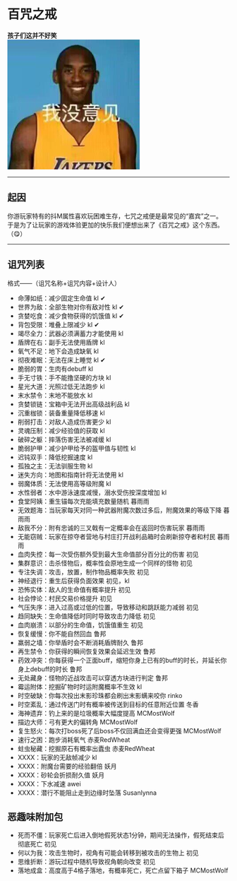 # 百咒之戒
**孩子们这并不好笑**  
![man.jpg](img%2Fman.jpg)

---

## 起因
你游玩家特有的抖M属性喜欢玩困难生存，七咒之戒便是最常见的“嘉宾”之一。  
于是为了让玩家的游戏体验更加的快乐我们便想出来了《百咒之戒》这个东西。（😋）

---

## 诅咒列表
格式——（诅咒名称+诅咒内容+设计人）
- 命薄如纸：减少固定生命值 kl ✔
- 世界为敌：全部生物对你有敌对性 kl ✔
- 贪婪吃食：减少食物获得的饥饿值 kl ✔
- 背包受限：堆叠上限减少 kl ✔
- 竭尽全力：武器必须满蓄力才能使用 kl
- 盾牌在右：副手无法使用盾牌 kl
- 氧气不足：地下会造成缺氧 kl
- 彻夜难眠：无法在床上睡觉 kl ✔
- 脆弱的胃：生肉有debuff kl
- 手无寸铁：手不能撸坚硬的方块 kl
- 星光大道：光照过低无法跑步 kl
- 末水禁令：末地不能放水 kl
- 贪婪锁链：宝箱中无法开出高级战利品 kl
- 沉重枷锁：装备重量降低移速 kl
- 削弱打击：对敌人造成伤害更少 kl
- 灵魂压制：减少经验值的获取 kl
- 破碎之躯：摔落伤害无法被减缓 kl
- 脆弱护甲：减少护甲给予的盔甲值与韧性 kl
- 迟钝双手：降低挖掘速度 kl
- 孤独之主：无法驯服生物 kl
- 迷失方向：地图和指南针将无法使用 kl
- 弱魔体质：无法使用高等级附魔 kl
- 水性弱者：水中游泳速度减慢，溺水受伤按深度增加 kl
- 食堂阿姨：重生锚每次充能填充数量随机 暮雨雨
- 无效题海：当玩家每天对同一种武器附魔次数过多后，附魔效果的等级下降 暮雨雨
- 敌我不分：附有忠诚的三叉戟有一定概率会在返回时伤害玩家 暮雨雨
- 无能窃贼：玩家在掠夺者营地与村庄打开战利品箱时会刷新掠夺者和村民 暮雨雨
- 血肉失控：每一次受伤额外受到最大生命值部分百分比的伤害 初见
- 集群意识：击杀怪物后，概率性会原地生成一个同样的怪物 初见
- 专注失调：攻击，放置，制作物品概率失败 初见
- 神经退行：重生后获得负面效果 初见，kl
- 恐怖实体：敌人的生命值有概率提升 初见
- 社会悖论：村民交易价格提升 初见
- 气压失序：进入过高或过低的位置，导致移动和跳跃能力减弱 初见
- 趋同缺失：生命值降低时同时导致攻击力降低 初见
- 血肉崩溃：以部分的生命值，饥饿值重生 初见
- 恢复缓慢：你不能自然回血 鲁邦
- 羸弱之墙：你举盾时会不断消耗盾牌耐久 鲁邦
- 再生禁令：你获得的瞬间恢复效果会延迟生效 鲁邦
- 药效冲突：你每获得一个正面buff，缩短你身上已有的buff的时长，并延长你身上debuff的时长 鲁邦
- 无处藏身：怪物的近战攻击可以穿透方块进行判定 鲁邦
- 霉运附体：挖掘矿物时时运附魔概率不生效 kl
- 时空破缺：你每次投出末影珍珠都会刷出末影螨来咬你 rinko
- 时空紊乱：通过传送门时有概率被传送到目标的任意附近位置 冬香
- 海神遗弃：钓上来的是垃圾概率大幅度提高 MCMostWolf
- 描边大师：弓有更大的偏转角 MCMostWolf
- 复生怒火：每次打boss死了后boss不仅回满血还会变得更强 MCMostWolf
- 速行之困：跑步消耗氧气 赤麦RedWheat
- 蛀虫秘藏：挖掘原石有概率出蠹虫 赤麦RedWheat
- XXXX：玩家的无敌帧减少 kl
- XXXX：附魔台需要的经验翻倍 妖月
- XXXX：砂轮会折损耐久值 妖月
- XXXX：下水减速 awei
- XXXX：潜行不能阻止走到边缘时坠落 Susanlynna

## 恶趣味附加包
- 死而不僵：玩家死亡后进入倒地假死状态1分钟，期间无法操作，假死结束后彻底死亡 初见
- 何以为我：攻击生物时，视角有可能会转移到被攻击的生物上 初见
- 思维折断：游玩过程中随机导致视角朝向改变 初见
- 落地成盒：高度高于4格子落地，有概率死亡，死亡点留下箱子 MCMostWolf
